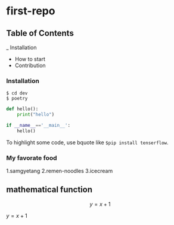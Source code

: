 # first-repo

## Table of Contents

_ Installation
- How to start
- Contribution

### Installation

```shell
$ cd dev
$ poetry
```

```python
def hello():
    print("hello")

if __name__=='__main__':
    hello()
```


To highlight some code, use bquote like `$pip install tenserflow`.



### My favorate food

1.samgyetang
2.remen-noodles
3.icecream

## mathematical function 

$$y=x+1$$

$y=x+1$


